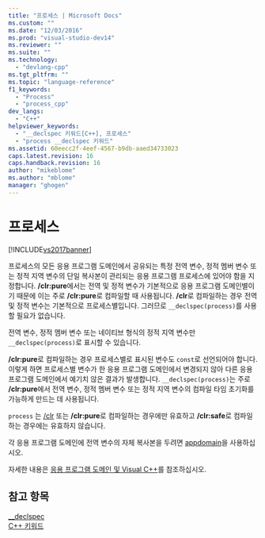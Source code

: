```yaml
---
title: "프로세스 | Microsoft Docs"
ms.custom: ""
ms.date: "12/03/2016"
ms.prod: "visual-studio-dev14"
ms.reviewer: ""
ms.suite: ""
ms.technology: 
  - "devlang-cpp"
ms.tgt_pltfrm: ""
ms.topic: "language-reference"
f1_keywords: 
  - "Process"
  - "process_cpp"
dev_langs: 
  - "C++"
helpviewer_keywords: 
  - "__declspec 키워드[C++], 프로세스"
  - "process __declspec 키워드"
ms.assetid: 60eecc2f-4eef-4567-b9db-aaed34733023
caps.latest.revision: 16
caps.handback.revision: 16
author: "mikeblome"
ms.author: "mblome"
manager: "ghogen"
---
```

# 프로세스
[!INCLUDE[vs2017banner](../assembler/inline/includes/vs2017banner.md)]

프로세스의 모든 응용 프로그램 도메인에서 공유되는 특정 전역 변수, 정적 멤버 변수 또는 정적 지역 변수의 단일 복사본이 관리되는 응용 프로그램 프로세스에 있어야 함을 지정합니다.  **\/clr:pure**에서는 전역 및 정적 변수가 기본적으로 응용 프로그램 도메인별이기 때문에 이는 주로 **\/clr:pure**로 컴파일할 때 사용됩니다.  **\/clr**로 컴파일하는 경우 전역 및 정적 변수는 기본적으로 프로세스별입니다. 그러므로 `__declspec(process)`를 사용할 필요가 없습니다.  
  
 전역 변수, 정적 멤버 변수 또는 네이티브 형식의 정적 지역 변수만 `__declspec(process)`로 표시할 수 있습니다.  
  
 **\/clr:pure**로 컴파일하는 경우 프로세스별로 표시된 변수도 `const`로 선언되어야 합니다.  이렇게 하면 프로세스별 변수가 한 응용 프로그램 도메인에서 변경되지 않아 다른 응용 프로그램 도메인에서 예기치 않은 결과가 발생합니다.  `__declspec(process)`는 주로 **\/clr:pure**에서 전역 변수, 정적 멤버 변수 또는 정적 지역 변수의 컴파일 타임 초기화를 가능하게 만드는 데 사용됩니다.  
  
 `process` 는 [\/clr](../build/reference/clr-common-language-runtime-compilation.md) 또는 **\/clr:pure**로 컴파일하는 경우에만 유효하고 **\/clr:safe**로 컴파일하는 경우에는 유효하지 않습니다.  
  
 각 응용 프로그램 도메인에 전역 변수의 자체 복사본을 두려면 [appdomain](../cpp/appdomain.md)을 사용하십시오.  
  
 자세한 내용은 [응용 프로그램 도메인 및 Visual C\+\+](../dotnet/application-domains-and-visual-cpp.md)를 참조하십시오.  
  
## 참고 항목  
 [\_\_declspec](../cpp/declspec.md)   
 [C\+\+ 키워드](../cpp/keywords-cpp.md)